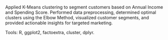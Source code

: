 
Applied K-Means clustering to segment customers based on Annual Income and Spending Score. Performed data preprocessing, determined optimal clusters using the Elbow Method, visualized customer segments, and provided actionable insights for targeted marketing.

Tools: R, ggplot2, factoextra, cluster, dplyr.

